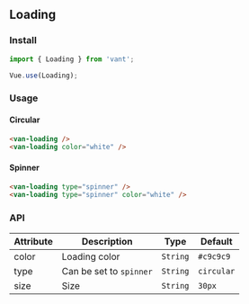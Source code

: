 ## Loading

### Install
``` javascript
import { Loading } from 'vant';

Vue.use(Loading);
```

### Usage

#### Circular

```html
<van-loading />
<van-loading color="white" />
```

#### Spinner

```html
<van-loading type="spinner" />
<van-loading type="spinner" color="white" />
```

### API

| Attribute | Description | Type | Default |
|-----------|-----------|-----------|-------------|
| color | Loading color | `String` | `#c9c9c9` |  |
| type | Can be set to `spinner` | `String` | `circular` |
| size | Size | `String` | `30px` |
